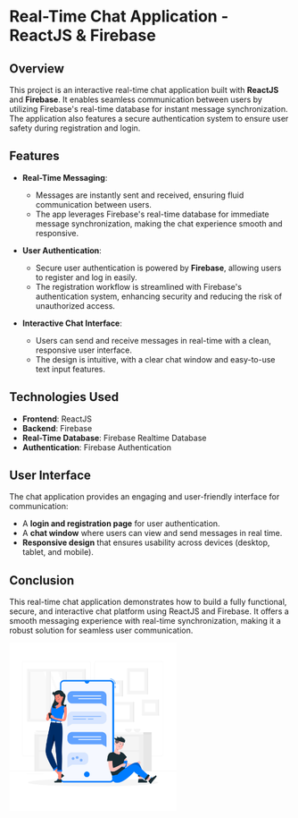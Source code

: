 # Real-Time Chat Application - ReactJS & Firebase

## Overview

This project is an interactive real-time chat application built with **ReactJS** and **Firebase**. It enables seamless communication between users by utilizing Firebase's real-time database for instant message synchronization. The application also features a secure authentication system to ensure user safety during registration and login.

## Features

- **Real-Time Messaging**:
  - Messages are instantly sent and received, ensuring fluid communication between users.
  - The app leverages Firebase's real-time database for immediate message synchronization, making the chat experience smooth and responsive.

- **User Authentication**:
  - Secure user authentication is powered by **Firebase**, allowing users to register and log in easily.
  - The registration workflow is streamlined with Firebase's authentication system, enhancing security and reducing the risk of unauthorized access.

- **Interactive Chat Interface**:
  - Users can send and receive messages in real-time with a clean, responsive user interface.
  - The design is intuitive, with a clear chat window and easy-to-use text input features.

## Technologies Used

- **Frontend**: ReactJS
- **Backend**: Firebase
- **Real-Time Database**: Firebase Realtime Database
- **Authentication**: Firebase Authentication

## User Interface

The chat application provides an engaging and user-friendly interface for communication:

- A **login and registration page** for user authentication.
- A **chat window** where users can view and send messages in real time.
- **Responsive design** that ensures usability across devices (desktop, tablet, and mobile).
  
## Conclusion

This real-time chat application demonstrates how to build a fully functional, secure, and interactive chat platform using ReactJS and Firebase. It offers a smooth messaging experience with real-time synchronization, making it a robust solution for seamless user communication.

<img src="./3394897.jpg" alt="Chat Window" width="300" height="auto" />  
